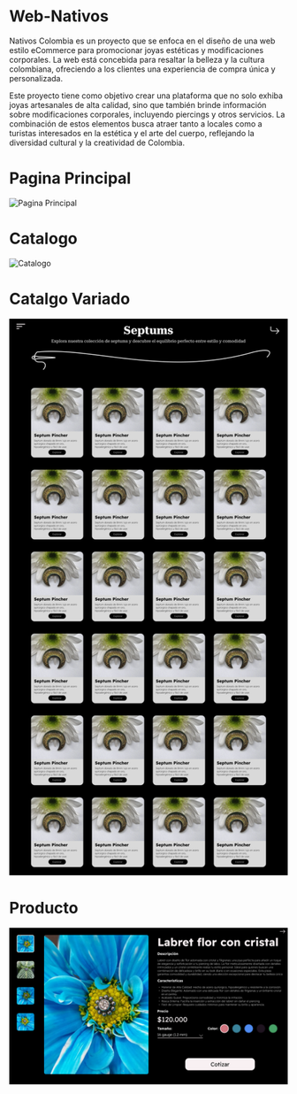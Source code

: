 # Web-Nativos
Nativos Colombia es un proyecto que se enfoca en el diseño de una web estilo eCommerce para promocionar joyas estéticas y modificaciones corporales. La web está concebida para resaltar la belleza y la cultura colombiana, ofreciendo a los clientes una experiencia de compra única y personalizada.

Este proyecto tiene como objetivo crear una plataforma que no solo exhiba joyas artesanales de alta calidad, sino que también brinde información sobre modificaciones corporales, incluyendo piercings y otros servicios. La combinación de estos elementos busca atraer tanto a locales como a turistas interesados en la estética y el arte del cuerpo, reflejando la diversidad cultural y la creatividad de Colombia.

# Pagina Principal
![Pagina Principal](Pagina-Principal-Rediseñada.png)

# Catalogo
![Catalogo](Catalogo-Rediseñado.png)

# Catalgo Variado
![Catalogo 2](Catalogo-colapsed.png)

# Producto
![Producto](Producto-Visual.png)
